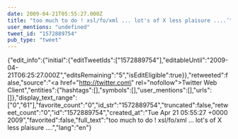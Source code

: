 ```yaml
---
date: 2009-04-21T05:55:27.000Z
title: "too much to do ! xsl/fo/xml ... lot's of X less plaisure ....″"
user_mentions: "undefined"
tweet_id: "1572889754"
pub_type: "tweet"
---
```

{"edit_info":{"initial":{"editTweetIds":["1572889754"],"editableUntil":"2009-04-21T06:25:27.000Z","editsRemaining":"5","isEditEligible":true}},"retweeted":false,"source":"<a href=\"http://twitter.com\" rel=\"nofollow\">Twitter Web Client</a>","entities":{"hashtags":[],"symbols":[],"user_mentions":[],"urls":[]},"display_text_range":["0","61"],"favorite_count":"0","id_str":"1572889754","truncated":false,"retweet_count":"0","id":"1572889754","created_at":"Tue Apr 21 05:55:27 +0000 2009","favorited":false,"full_text":"too much to do ! xsl/fo/xml ... lot's of X less plaisure ....","lang":"en"}

